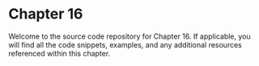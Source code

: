 # Chapter 16

Welcome to the source code repository for Chapter 16. If applicable, you will find all the code snippets, examples, and any additional resources referenced within this chapter.

